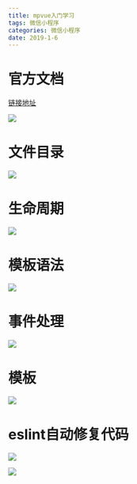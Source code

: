 ```yaml
---
title: mpvue入门学习
tags: 微信小程序
categories: 微信小程序
date: 2019-1-6
---
```


# 官方文档

[链接地址](http://mpvue.com/mpvue/)

![](/mdImg/mpvueLearning3.png)

<!--more-->

# 文件目录

![](/mdImg/mpvueLearning4.png)

# 生命周期

![](/mdImg/mpvueLearning5.png)

# 模板语法

![](/mdImg/mpvueLearning6.png)

# 事件处理

![](/mdImg/mpvueLearning7.png)

# 模板

![](/mdImg/mpvueLearning8.png)

# eslint自动修复代码



![](/mdImg/mpvueLearning9.png)

![](/mdImg/mpvueLearning10.png)